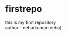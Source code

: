 # firstrepo
this is my first repository
<br>
author - neha(kumari neha)
                                                                                                                                                                                                                                                                                    